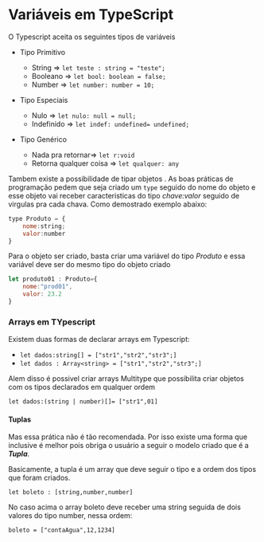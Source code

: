 # Variáveis em TypeScript

O Typescript aceita os seguintes tipos de variáveis
* Tipo Primitivo
    * String => `let teste : string = "teste";`
    * Booleano => `let bool: boolean = false;`
    * Number => `let number: number = 10;`

* Tipo Especiais
    * Nulo => `let nulo: null = null;`
    * Indefinido => `let indef: undefined= undefined;`

* Tipo Genérico
    * Nada pra retornar=> `let r:void `
    * Retorna qualquer coisa => `let qualquer: any`


Tambem existe a possibilidade de tipar objetos . As boas práticas de programação pedem que seja criado um `type` seguido do nome do objeto e esse objeto vai receber caracteristicas do tipo *chave:valor* seguido de virgulas pra cada chava. Como demostrado exemplo abaixo:

```js
type Produto = {
    nome:string;
    valor:number
}
```

Para o objeto ser criado, basta criar uma variável do tipo *Produto* e essa variável deve ser do mesmo tipo do objeto criado

```js
let produto01 : Produto={
    nome:"prod01",
    valor: 23.2
}
```

### Arrays em TYpescript

Existem duas formas de declarar arrays em Typescript:
* `let dados:string[] = ["str1","str2","str3";]`
* `let dados : Array<string> = ["str1","str2","str3";]`

Alem disso é possivel criar arrays Multitype que possibilita criar objetos com os tipos declarados em qualquer ordem

`let dados:(string | number)[]= ["str1",01]`


#### Tuplas

Mas essa prática não é tão recomendada. Por isso existe uma forma que inclusive é melhor pois obriga o usuário a seguir o modelo criado que é a ***Tupla***.

Basicamente, a tupla é um array que deve seguir o tipo e a ordem dos tipos que foram criados.

`let boleto : [string,number,number]`

No caso acima o array boleto deve receber uma string seguida de dois valores do tipo number, nessa ordem:

`boleto = ["contaAgua",12,1234]`

